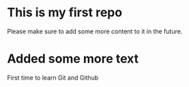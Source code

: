 # This is my first repo

Please make sure to add some more content to it in the future.

# Added some more text

First time to learn Git and Github